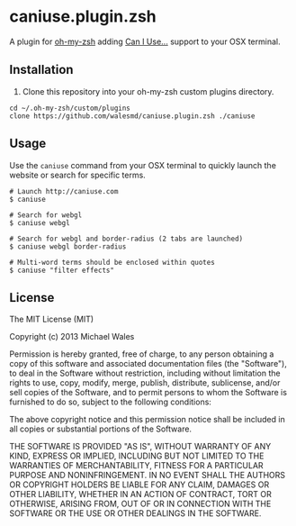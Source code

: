 # caniuse.plugin.zsh

A plugin for [oh-my-zsh](https://github.com/robbyrussell/oh-my-zsh) adding 
[Can I Use...](http://caniuse.com) support to your OSX terminal.

## Installation

1.  Clone this repository into your oh-my-zsh custom plugins directory.

```shell
cd ~/.oh-my-zsh/custom/plugins
clone https://github.com/walesmd/caniuse.plugin.zsh ./caniuse
```

## Usage

Use the `caniuse` command from your OSX terminal to quickly launch the website 
or search for specific terms.

```shell
# Launch http://caniuse.com
$ caniuse

# Search for webgl
$ caniuse webgl

# Search for webgl and border-radius (2 tabs are launched)
$ caniuse webgl border-radius

# Multi-word terms should be enclosed within quotes
$ caniuse "filter effects"
```

## License

The MIT License (MIT)

Copyright (c) 2013 Michael Wales

Permission is hereby granted, free of charge, to any person obtaining a copy
of this software and associated documentation files (the "Software"), to deal
in the Software without restriction, including without limitation the rights
to use, copy, modify, merge, publish, distribute, sublicense, and/or sell
copies of the Software, and to permit persons to whom the Software is
furnished to do so, subject to the following conditions:

The above copyright notice and this permission notice shall be included in
all copies or substantial portions of the Software.

THE SOFTWARE IS PROVIDED "AS IS", WITHOUT WARRANTY OF ANY KIND, EXPRESS OR
IMPLIED, INCLUDING BUT NOT LIMITED TO THE WARRANTIES OF MERCHANTABILITY,
FITNESS FOR A PARTICULAR PURPOSE AND NONINFRINGEMENT. IN NO EVENT SHALL THE
AUTHORS OR COPYRIGHT HOLDERS BE LIABLE FOR ANY CLAIM, DAMAGES OR OTHER
LIABILITY, WHETHER IN AN ACTION OF CONTRACT, TORT OR OTHERWISE, ARISING FROM,
OUT OF OR IN CONNECTION WITH THE SOFTWARE OR THE USE OR OTHER DEALINGS IN
THE SOFTWARE.
